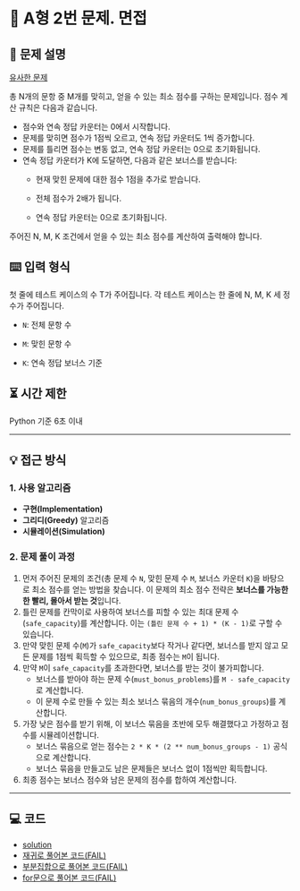 # 📝 A형 2번 문제. 면접

## 📖 문제 설명

[유사한 문제](https://codeforces.com/problemset/problem/338/a)

총 N개의 문항 중 M개를 맞히고, 얻을 수 있는 최소 점수를 구하는 문제입니다. 점수 계산 규칙은 다음과 같습니다.

- 점수와 연속 정답 카운터는 0에서 시작합니다.
- 문제를 맞히면 점수가 1점씩 오르고, 연속 정답 카운터도 1씩 증가합니다.
- 문제를 틀리면 점수는 변동 없고, 연속 정답 카운터는 0으로 초기화됩니다.
- 연속 정답 카운터가 K에 도달하면, 다음과 같은 보너스를 받습니다:
  - 현재 맞힌 문제에 대한 점수 1점을 추가로 받습니다.

  - 전체 점수가 2배가 됩니다.

  - 연속 정답 카운터는 0으로 초기화됩니다.

주어진 N, M, K 조건에서 얻을 수 있는 최소 점수를 계산하여 출력해야 합니다.

## ⌨️ 입력 형식
첫 줄에 테스트 케이스의 수 T가 주어집니다.
각 테스트 케이스는 한 줄에 N, M, K 세 정수가 주어집니다.

- `N`: 전체 문항 수

- `M`: 맞힌 문항 수

- `K`: 연속 정답 보너스 기준

## ⏳ 시간 제한
Python 기준 6초 이내

---

## 💡 접근 방식

### 1. 사용 알고리즘
* **구현(Implementation)**
* **그리디(Greedy)** 알고리즘
* **시뮬레이션(Simulation)**

### 2. 문제 풀이 과정
1.  먼저 주어진 문제의 조건(총 문제 수 `N`, 맞힌 문제 수 `M`, 보너스 카운터 `K`)을 바탕으로 최소 점수를 얻는 방법을 찾습니다. 이 문제의 최소 점수 전략은 **보너스를 가능한 한 빨리, 몰아서 받는 것**입니다.
2.  틀린 문제를 칸막이로 사용하여 보너스를 피할 수 있는 최대 문제 수(`safe_capacity`)를 계산합니다. 이는 `(틀린 문제 수 + 1) * (K - 1)`로 구할 수 있습니다.
3.  만약 맞힌 문제 수(`M`)가 `safe_capacity`보다 작거나 같다면, 보너스를 받지 않고 모든 문제를 1점씩 획득할 수 있으므로, 최종 점수는 `M`이 됩니다.
4.  만약 `M`이 `safe_capacity`를 초과한다면, 보너스를 받는 것이 불가피합니다.
    * 보너스를 받아야 하는 문제 수(`must_bonus_problems`)를 `M - safe_capacity`로 계산합니다.
    * 이 문제 수로 만들 수 있는 최소 보너스 묶음의 개수(`num_bonus_groups`)를 계산합니다.
5.  가장 낮은 점수를 받기 위해, 이 보너스 묶음을 초반에 모두 해결했다고 가정하고 점수를 시뮬레이션합니다.
    * 보너스 묶음으로 얻는 점수는 `2 * K * (2 ** num_bonus_groups - 1)` 공식으로 계산합니다.
    * 보너스 묶음을 만들고도 남은 문제들은 보너스 없이 1점씩만 획득합니다.
6.  최종 점수는 보너스 점수와 남은 문제의 점수를 합하여 계산합니다.

---

## 💻 코드
* [solution](sol_simulation.py)
* [재귀로 풀어본 코드(FAIL)](try_recursive.py)
* [부분집합으로 풀어본 코드(FAIL)](try_powerset.py)
* [for문으로 풀어본 코드(FAIL)](try_for.py)

